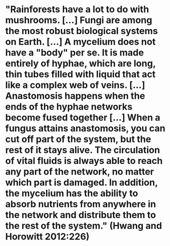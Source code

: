 # "Rainforests have a lot to do with mushrooms. […] Fungi are among the most robust biological systems on Earth. […] A mycelium does not have a "body" per se. It is made entirely of hyphae, which are long, thin tubes filled with liquid that act like a complex web of veins. […] Anastomosis happens when the ends of the hyphae networks become fused together […] When a fungus attains anastomosis, you can cut off part of the system, but the rest of it stays alive. The circulation of vital fluids is always able to reach any part of the network, no matter which part is damaged. In addition, the mycelium has the ability to absorb nutrients from anywhere in the network and distribute them to the rest of the system." (Hwang and Horowitt 2012:226)